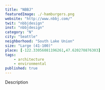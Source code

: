 ```yaml
---
title: "NBBJ"
featuredImage: ./-hamburgers.png
website: "http://www.nbbj.com/"
twit: "nbbjdesign"
inst: "nbbjdesign"
category: "N"
city: "Seattle"
neighborhood: "South Lake Union"
size: "Large (41-100)"
place: [-122.33056081196261,47.620270876303]
tags:
    - architecture
    - environmental
published: true
---
```


Description
